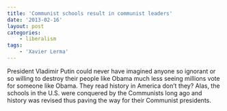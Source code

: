 ```yaml
---
title: 'Communist schools result in communist leaders'
date: '2013-02-16'
layout: post
categories:
    - liberalism
tags:
    - 'Xavier Lerma'
---
```


President Vladimir Putin could never have imagined anyone so ignorant or so willing to destroy their people like Obama much less seeing millions vote for someone like Obama. They read history in America don’t they? Alas, the schools in the U.S. were conquered by the Communists long ago and history was revised thus paving the way for their Communist presidents.